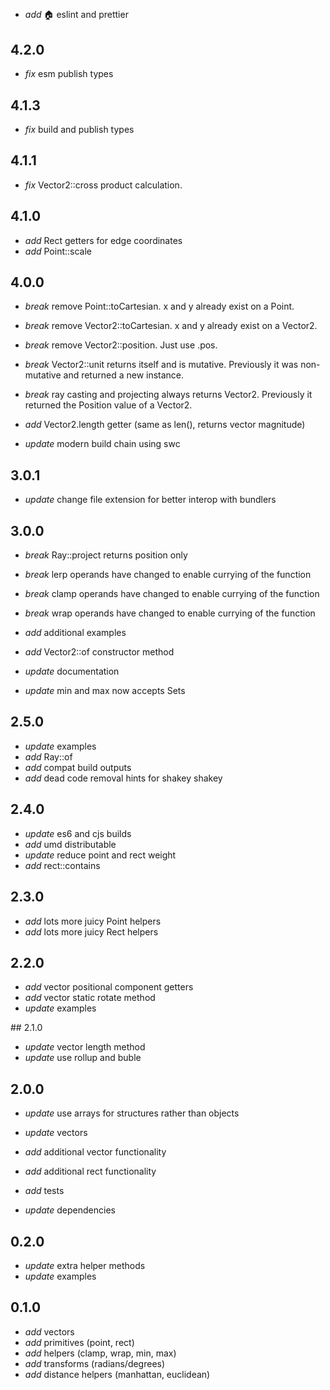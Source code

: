 ##

- _add_ :house: eslint and prettier

## 4.2.0

- _fix_ esm publish types

## 4.1.3

- _fix_ build and publish types

## 4.1.1

- _fix_ Vector2::cross product calculation.

## 4.1.0

- _add_ Rect getters for edge coordinates
- _add_ Point::scale

## 4.0.0

- _break_ remove Point::toCartesian. x and y already exist on a Point.
- _break_ remove Vector2::toCartesian. x and y already exist on a Vector2.
- _break_ remove Vector2::position. Just use .pos.
- _break_ Vector2::unit returns itself and is mutative. Previously it was non-mutative and returned a new instance.
- _break_ ray casting and projecting always returns Vector2. Previously it returned the Position value of a Vector2.

- _add_ Vector2.length getter (same as len(), returns vector magnitude)
- _update_ modern build chain using swc

## 3.0.1

- _update_ change file extension for better interop with bundlers

## 3.0.0

- _break_ Ray::project returns position only
- _break_ lerp operands have changed to enable currying of the function
- _break_ clamp operands have changed to enable currying of the function
- _break_ wrap operands have changed to enable currying of the function

- _add_ additional examples
- _add_ Vector2::of constructor method
- _update_ documentation
- _update_ min and max now accepts Sets

## 2.5.0

- _update_ examples
- _add_ Ray::of
- _add_ compat build outputs
- _add_ dead code removal hints for shakey shakey

## 2.4.0

- _update_ es6 and cjs builds
- _add_ umd distributable
- _update_ reduce point and rect weight
- _add_ rect::contains

## 2.3.0

- _add_ lots more juicy Point helpers
- _add_ lots more juicy Rect helpers

## 2.2.0

- _add_ vector positional component getters
- _add_ vector static rotate method
- _update_ examples

## 2.1.0

- _update_ vector length method
- _update_ use rollup and buble

## 2.0.0

- _update_ use arrays for structures rather than objects

- _update_ vectors
- _add_ additional vector functionality
- _add_ additional rect functionality
- _add_ tests
- _update_ dependencies

## 0.2.0

- _update_ extra helper methods
- _update_ examples

## 0.1.0

- _add_ vectors
- _add_ primitives (point, rect)
- _add_ helpers (clamp, wrap, min, max)
- _add_ transforms (radians/degrees)
- _add_ distance helpers (manhattan, euclidean)
